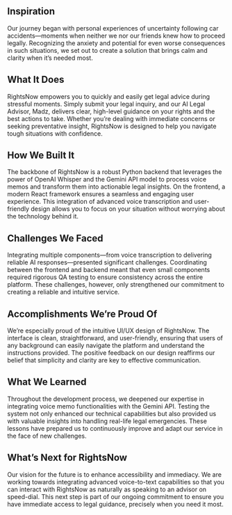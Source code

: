 ## Inspiration
Our journey began with personal experiences of uncertainty following car accidents—moments when neither we nor our friends knew how to proceed legally. Recognizing the anxiety and potential for even worse consequences in such situations, we set out to create a solution that brings calm and clarity when it’s needed most.

## What It Does
RightsNow empowers you to quickly and easily get legal advice during stressful moments. Simply submit your legal inquiry, and our AI Legal Advisor, Madz, delivers clear, high-level guidance on your rights and the best actions to take. Whether you’re dealing with immediate concerns or seeking preventative insight, RightsNow is designed to help you navigate tough situations with confidence.

## How We Built It
The backbone of RightsNow is a robust Python backend that leverages the power of OpenAI Whisper and the Gemini API model to process voice memos and transform them into actionable legal insights. On the frontend, a modern React framework ensures a seamless and engaging user experience. This integration of advanced voice transcription and user-friendly design allows you to focus on your situation without worrying about the technology behind it.

## Challenges We Faced
Integrating multiple components—from voice transcription to delivering reliable AI responses—presented significant challenges. Coordinating between the frontend and backend meant that even small components required rigorous QA testing to ensure consistency across the entire platform. These challenges, however, only strengthened our commitment to creating a reliable and intuitive service.

## Accomplishments We’re Proud Of
We’re especially proud of the intuitive UI/UX design of RightsNow. The interface is clean, straightforward, and user-friendly, ensuring that users of any background can easily navigate the platform and understand the instructions provided. The positive feedback on our design reaffirms our belief that simplicity and clarity are key to effective communication.

## What We Learned
Throughout the development process, we deepened our expertise in integrating voice memo functionalities with the Gemini API. Testing the system not only enhanced our technical capabilities but also provided us with valuable insights into handling real-life legal emergencies. These lessons have prepared us to continuously improve and adapt our service in the face of new challenges.

## What’s Next for RightsNow
Our vision for the future is to enhance accessibility and immediacy. We are working towards integrating advanced voice-to-text capabilities so that you can interact with RightsNow as naturally as speaking to an advisor on speed-dial. This next step is part of our ongoing commitment to ensure you have immediate access to legal guidance, precisely when you need it most.

